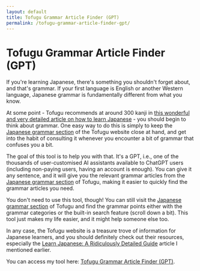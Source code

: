 ```yaml
---
layout: default
title: Tofugu Grammar Article Finder (GPT)
permalink: /tofugu-grammar-article-finder-gpt/
---
```


# Tofugu Grammar Article Finder (GPT)

If you're learning Japanese, there's something you shouldn't forget about, and that's grammar. If your first language is English or another Western language, Japanese grammar is fundamentally different from what you know.

At some point - Tofugu recommends at around 300 kanji in [this wonderful and very detailed article on how to learn Japanese](https://www.tofugu.com/learn-japanese/) - you should begin to think about grammar. One easy way to do this is simply to keep the [Japanese grammar section](https://www.tofugu.com/japanese-grammar/) of the Tofugu website close at hand, and get into the habit of consulting it whenever you encounter a bit of grammar that confuses you a bit.

The goal of this tool is to help you with that. It's a GPT, i.e., one of the thousands of user-customised AI assistants available to ChatGPT users (including non-paying users, having an account is enough). You can give it any sentence, and it will give you the relevant grammar articles from the [Japanese grammar section](https://www.tofugu.com/japanese-grammar/) of Tofugu, making it easier to quickly find the grammar articles you need.

You don't need to use this tool, though! You can still visit the [Japanese grammar section](https://www.tofugu.com/japanese-grammar/) of Tofugu and find the grammar points either with the grammar categories or the built-in search feature (scroll down a bit). This tool just makes my life easier, and it might help someone else too.

In any case, the Tofugu website is a treasure trove of information for Japanese learners, and you should definitely check out their resources, especially the [Learn Japanese: A Ridiculously Detailed Guide](https://www.tofugu.com/learn-japanese/) article I mentioned earlier.

You can access my tool here: 
[Tofugu Grammar Article Finder (GPT)](https://chatgpt.com/g/g-gJvicXcVd-tofugu-grammar-article-finder-unofficial).
